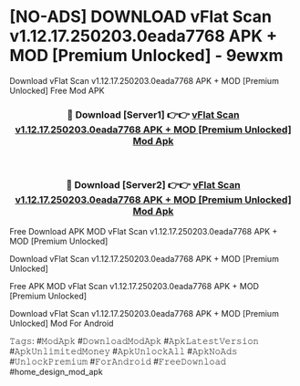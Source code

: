 # [NO-ADS] DOWNLOAD vFlat Scan v1.12.17.250203.0eada7768 APK + MOD [Premium Unlocked] - 9ewxm
Download vFlat Scan v1.12.17.250203.0eada7768 APK + MOD [Premium Unlocked] Free Mod APK

<div align="center">
<h3>🔴 Download [Server1] 👉👉 <a href="https://apk-comot.site?title=vFlat_Scan_v1.12.17.250203.0eada7768_APK_+_MOD_[Premium_Unlocked]">vFlat Scan v1.12.17.250203.0eada7768 APK + MOD [Premium Unlocked] Mod Apk</a></h3><br>

<h3>🔴 Download [Server2] 👉👉 <a href="https://apk-comot.site?title=vFlat_Scan_v1.12.17.250203.0eada7768_APK_+_MOD_[Premium_Unlocked]">vFlat Scan v1.12.17.250203.0eada7768 APK + MOD [Premium Unlocked] Mod Apk</a></h3>
</div>


Free Download APK MOD vFlat Scan v1.12.17.250203.0eada7768 APK + MOD [Premium Unlocked]

Download vFlat Scan v1.12.17.250203.0eada7768 APK + MOD [Premium Unlocked] 

Free APK MOD vFlat Scan v1.12.17.250203.0eada7768 APK + MOD [Premium Unlocked] 

Download vFlat Scan v1.12.17.250203.0eada7768 APK + MOD [Premium Unlocked] Mod For Android

𝚃𝚊𝚐𝚜: #𝙼𝚘𝚍𝙰𝚙𝚔 #𝙳𝚘𝚠𝚗𝚕𝚘𝚊𝚍𝙼𝚘𝚍𝙰𝚙𝚔 #𝙰𝚙𝚔𝙻𝚊𝚝𝚎𝚜𝚝𝚅𝚎𝚛𝚜𝚒𝚘𝚗 #𝙰𝚙𝚔𝚄𝚗𝚕𝚒𝚖𝚒𝚝𝚎𝚍𝙼𝚘𝚗𝚎𝚢 #𝙰𝚙𝚔𝚄𝚗𝚕𝚘𝚌𝚔𝙰𝚕𝚕 #𝙰𝚙𝚔𝙽𝚘𝙰𝚍𝚜 #𝚄𝚗𝚕𝚘𝚌𝚔𝙿𝚛𝚎𝚖𝚒𝚞𝚖 #𝙵𝚘𝚛𝙰𝚗𝚍𝚛𝚘𝚒𝚍 #𝙵𝚛𝚎𝚎𝙳𝚘𝚠𝚗𝚕𝚘𝚊𝚍 #home_design_mod_apk